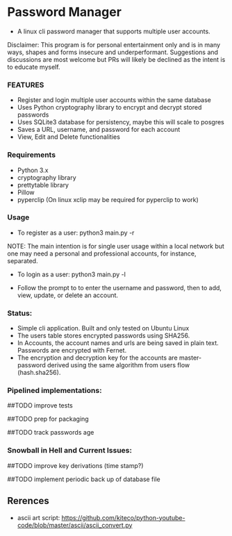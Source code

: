 # Password Manager

- A linux cli password manager that supports multiple user accounts.

Disclaimer: This program is for personal entertainment only and is in many ways,
shapes and forms insecure and underperformant. Suggestions and discussions are most
welcome but PRs will likely be declined as the intent is to educate myself.

### FEATURES

- Register and login multiple user accounts within the same database
- Uses Python cryptography library to encrypt and decrypt stored passwords
- Uses SQLite3 database for persistency, maybe this will scale to posgres
- Saves a URL, username, and password for each account
- View, Edit and Delete functionalities

### Requirements

- Python 3.x
- cryptography library
- prettytable library
- Pillow
- pyperclip (On linux xclip may be required for pyperclip to work)

### Usage

- To register as a user: python3 main.py -r

NOTE: The main intention is for single user usage within a local network but one may need a personal and professional accounts, for instance, separated.

- To login as a user: python3 main.py -l

- Follow the prompt to to enter the username and password, then to add, view, update, or delete an account.

### Status:

- Simple cli application. Built and only tested on Ubuntu Linux
- The users table stores encrypted passwords using SHA256.
- In Accounts, the account names and urls are being saved in plain text. Passwords are encrypted with Fernet.
- The encryption and decryption key for the accounts are master-password derived using the same
algorithm from users flow (hash.sha256).

### Pipelined implementations:

##TODO improve tests

##TODO prep for packaging

##TODO track passwords age

### Snowball in Hell and Current Issues:

##TODO improve key derivations (time stamp?)

##TODO implement periodic back up of database file

## Rerences

- ascii art script: https://github.com/kiteco/python-youtube-code/blob/master/ascii/ascii_convert.py
